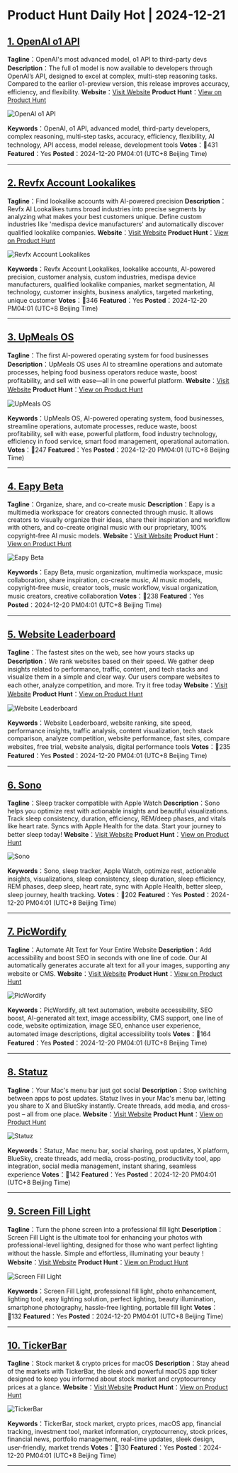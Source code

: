 # Product Hunt Daily Hot | 2024-12-21

## [1. OpenAI o1 API ](https://www.producthunt.com/posts/openai-o1-api?utm_campaign=producthunt-api&utm_medium=api-v2&utm_source=Application%3A+phtrends+%28ID%3A+147529%29)
**Tagline**：OpenAI's most advanced model, o1 API to third-party devs
**Description**：The full o1 model is now available to developers through OpenAI’s API, designed to excel at complex, multi-step reasoning tasks. Compared to the earlier o1-preview version, this release improves accuracy, efficiency, and flexibility.
**Website**：[Visit Website](https://www.producthunt.com/r/LKUFYHCDGOPOPH?utm_campaign=producthunt-api&utm_medium=api-v2&utm_source=Application%3A+phtrends+%28ID%3A+147529%29)
**Product Hunt**：[View on Product Hunt](https://www.producthunt.com/posts/openai-o1-api?utm_campaign=producthunt-api&utm_medium=api-v2&utm_source=Application%3A+phtrends+%28ID%3A+147529%29)

![OpenAI o1 API ](https://ph-files.imgix.net/19359dee-0f7d-4ed7-be77-a56cad7f3656.png?auto=format&fit=crop&frame=1&h=512&w=1024)

**Keywords**：OpenAI, o1 API, advanced model, third-party developers, complex reasoning, multi-step tasks, accuracy, efficiency, flexibility, AI technology, API access, model release, development tools
**Votes**：🔺431
**Featured**：Yes
**Posted**：2024-12-20 PM04:01 (UTC+8 Beijing Time)

---

## [2. Revfx Account Lookalikes](https://www.producthunt.com/posts/revfx-account-lookalikes?utm_campaign=producthunt-api&utm_medium=api-v2&utm_source=Application%3A+phtrends+%28ID%3A+147529%29)
**Tagline**：Find lookalike accounts with AI-powered precision
**Description**：Revfx AI Lookalikes turns broad industries into precise segments by analyzing what makes your best customers unique. Define custom industries like 'medispa device manufacturers' and automatically discover qualified lookalike companies.
**Website**：[Visit Website](https://www.producthunt.com/r/B7IAAZDN66AOXG?utm_campaign=producthunt-api&utm_medium=api-v2&utm_source=Application%3A+phtrends+%28ID%3A+147529%29)
**Product Hunt**：[View on Product Hunt](https://www.producthunt.com/posts/revfx-account-lookalikes?utm_campaign=producthunt-api&utm_medium=api-v2&utm_source=Application%3A+phtrends+%28ID%3A+147529%29)

![Revfx Account Lookalikes](https://ph-files.imgix.net/9f960ebc-7120-47dd-b4c3-dfb2fc2d7ee1.png?auto=format&fit=crop&frame=1&h=512&w=1024)

**Keywords**：Revfx Account Lookalikes, lookalike accounts, AI-powered precision, customer analysis, custom industries, medispa device manufacturers, qualified lookalike companies, market segmentation, AI technology, customer insights, business analytics, targeted marketing, unique customer
**Votes**：🔺346
**Featured**：Yes
**Posted**：2024-12-20 PM04:01 (UTC+8 Beijing Time)

---

## [3. UpMeals OS](https://www.producthunt.com/posts/upmeals-os?utm_campaign=producthunt-api&utm_medium=api-v2&utm_source=Application%3A+phtrends+%28ID%3A+147529%29)
**Tagline**：The first AI-powered operating system for food businesses
**Description**：UpMeals OS uses AI to streamline operations and automate processes, helping food business operators reduce waste, boost profitability, and sell with ease—all in one powerful platform.
**Website**：[Visit Website](https://www.producthunt.com/r/6G5U323Y5B33PL?utm_campaign=producthunt-api&utm_medium=api-v2&utm_source=Application%3A+phtrends+%28ID%3A+147529%29)
**Product Hunt**：[View on Product Hunt](https://www.producthunt.com/posts/upmeals-os?utm_campaign=producthunt-api&utm_medium=api-v2&utm_source=Application%3A+phtrends+%28ID%3A+147529%29)

![UpMeals OS](https://ph-files.imgix.net/687a08a9-a263-4ac0-bda1-b507234eb56a.png?auto=format&fit=crop&frame=1&h=512&w=1024)

**Keywords**：UpMeals OS, AI-powered operating system, food businesses, streamline operations, automate processes, reduce waste, boost profitability, sell with ease, powerful platform, food industry technology, efficiency in food service, smart food management, operational automation.
**Votes**：🔺247
**Featured**：Yes
**Posted**：2024-12-20 PM04:01 (UTC+8 Beijing Time)

---

## [4. Eapy Beta](https://www.producthunt.com/posts/eapy-beta?utm_campaign=producthunt-api&utm_medium=api-v2&utm_source=Application%3A+phtrends+%28ID%3A+147529%29)
**Tagline**：Organize, share, and co-create music
**Description**：Eapy is a multimedia workspace for creators connected through music. It allows creators to visually organize their ideas, share their inspiration and workflow with others, and co-create original music with our proprietary, 100% copyright-free AI music models.
**Website**：[Visit Website](https://www.producthunt.com/r/3GQECOCRWTWBQB?utm_campaign=producthunt-api&utm_medium=api-v2&utm_source=Application%3A+phtrends+%28ID%3A+147529%29)
**Product Hunt**：[View on Product Hunt](https://www.producthunt.com/posts/eapy-beta?utm_campaign=producthunt-api&utm_medium=api-v2&utm_source=Application%3A+phtrends+%28ID%3A+147529%29)

![Eapy Beta](https://ph-files.imgix.net/86dc8bd2-c2c7-42a5-8a22-0e2038deb089.png?auto=format&fit=crop&frame=1&h=512&w=1024)

**Keywords**：Eapy Beta, music organization, multimedia workspace, music collaboration, share inspiration, co-create music, AI music models, copyright-free music, creator tools, music workflow, visual organization, music creators, creative collaboration
**Votes**：🔺238
**Featured**：Yes
**Posted**：2024-12-20 PM04:01 (UTC+8 Beijing Time)

---

## [5. Website Leaderboard](https://www.producthunt.com/posts/website-leaderboard?utm_campaign=producthunt-api&utm_medium=api-v2&utm_source=Application%3A+phtrends+%28ID%3A+147529%29)
**Tagline**：The fastest sites on the web, see how yours stacks up
**Description**：We rank websites based on their speed. We gather deep insights related to performance, traffic, content, and tech stacks and visualize them in a simple and clear way. Our users compare websites to each other, analyze competition, and more. Try it free today
**Website**：[Visit Website](https://www.producthunt.com/r/HXEVB5FB2HYUVC?utm_campaign=producthunt-api&utm_medium=api-v2&utm_source=Application%3A+phtrends+%28ID%3A+147529%29)
**Product Hunt**：[View on Product Hunt](https://www.producthunt.com/posts/website-leaderboard?utm_campaign=producthunt-api&utm_medium=api-v2&utm_source=Application%3A+phtrends+%28ID%3A+147529%29)

![Website Leaderboard](https://ph-files.imgix.net/9cdc3a98-c15c-4e35-b0d1-331f9bf9f5a2.png?auto=format&fit=crop&frame=1&h=512&w=1024)

**Keywords**：Website Leaderboard, website ranking, site speed, performance insights, traffic analysis, content visualization, tech stack comparison, analyze competition, website performance, fast sites, compare websites, free trial, website analysis, digital performance tools
**Votes**：🔺235
**Featured**：Yes
**Posted**：2024-12-20 PM04:01 (UTC+8 Beijing Time)

---

## [6. Sono ](https://www.producthunt.com/posts/sono?utm_campaign=producthunt-api&utm_medium=api-v2&utm_source=Application%3A+phtrends+%28ID%3A+147529%29)
**Tagline**：Sleep tracker compatible with Apple Watch
**Description**：Sono helps you optimize rest with actionable insights and beautiful visualizations. Track sleep consistency, duration, efficiency, REM/deep phases, and vitals like heart rate. Syncs with Apple Health for the data. Start your journey to better sleep today!
**Website**：[Visit Website](https://www.producthunt.com/r/BMVPQLCQJCYE3W?utm_campaign=producthunt-api&utm_medium=api-v2&utm_source=Application%3A+phtrends+%28ID%3A+147529%29)
**Product Hunt**：[View on Product Hunt](https://www.producthunt.com/posts/sono?utm_campaign=producthunt-api&utm_medium=api-v2&utm_source=Application%3A+phtrends+%28ID%3A+147529%29)

![Sono ](https://ph-files.imgix.net/f9526dd3-1c27-4587-82b7-cec34280c87f.png?auto=format&fit=crop&frame=1&h=512&w=1024)

**Keywords**：Sono, sleep tracker, Apple Watch, optimize rest, actionable insights, visualizations, sleep consistency, sleep duration, sleep efficiency, REM phases, deep sleep, heart rate, sync with Apple Health, better sleep, sleep journey, health tracking.
**Votes**：🔺202
**Featured**：Yes
**Posted**：2024-12-20 PM04:01 (UTC+8 Beijing Time)

---

## [7. PicWordify](https://www.producthunt.com/posts/picwordify?utm_campaign=producthunt-api&utm_medium=api-v2&utm_source=Application%3A+phtrends+%28ID%3A+147529%29)
**Tagline**：Automate Alt Text for Your Entire Website
**Description**：Add accessibility and boost SEO in seconds with one line of code. Our AI automatically generates accurate alt text for all your images, supporting any website or CMS.
**Website**：[Visit Website](https://www.producthunt.com/r/YIWWT5FVWWK2E4?utm_campaign=producthunt-api&utm_medium=api-v2&utm_source=Application%3A+phtrends+%28ID%3A+147529%29)
**Product Hunt**：[View on Product Hunt](https://www.producthunt.com/posts/picwordify?utm_campaign=producthunt-api&utm_medium=api-v2&utm_source=Application%3A+phtrends+%28ID%3A+147529%29)

![PicWordify](https://ph-files.imgix.net/5c9727fa-e6c7-4bdc-9055-2fc22db88e8d.png?auto=format&fit=crop&frame=1&h=512&w=1024)

**Keywords**：PicWordify, alt text automation, website accessibility, SEO boost, AI-generated alt text, image accessibility, CMS support, one line of code, website optimization, image SEO, enhance user experience, automated image descriptions, digital accessibility tools
**Votes**：🔺164
**Featured**：Yes
**Posted**：2024-12-20 PM04:01 (UTC+8 Beijing Time)

---

## [8. Statuz](https://www.producthunt.com/posts/statuz?utm_campaign=producthunt-api&utm_medium=api-v2&utm_source=Application%3A+phtrends+%28ID%3A+147529%29)
**Tagline**：Your Mac's menu bar just got social
**Description**：Stop switching between apps to post updates. Statuz lives in your Mac's menu bar, letting you share to X and BlueSky instantly. Create threads, add media, and cross-post – all from one place.
**Website**：[Visit Website](https://www.producthunt.com/r/GDVNEJF4MHY7KZ?utm_campaign=producthunt-api&utm_medium=api-v2&utm_source=Application%3A+phtrends+%28ID%3A+147529%29)
**Product Hunt**：[View on Product Hunt](https://www.producthunt.com/posts/statuz?utm_campaign=producthunt-api&utm_medium=api-v2&utm_source=Application%3A+phtrends+%28ID%3A+147529%29)

![Statuz](https://ph-files.imgix.net/a8989fbb-6e6c-438b-81b9-27525afae8e7.octet-stream?auto=format&fit=crop&frame=1&h=512&w=1024)

**Keywords**：Statuz, Mac menu bar, social sharing, post updates, X platform, BlueSky, create threads, add media, cross-posting, productivity tool, app integration, social media management, instant sharing, seamless experience
**Votes**：🔺142
**Featured**：Yes
**Posted**：2024-12-20 PM04:01 (UTC+8 Beijing Time)

---

## [9. Screen Fill Light](https://www.producthunt.com/posts/screen-fill-light?utm_campaign=producthunt-api&utm_medium=api-v2&utm_source=Application%3A+phtrends+%28ID%3A+147529%29)
**Tagline**：Turn the phone screen into a professional fill light
**Description**：Screen Fill Light is the ultimate tool for enhancing your photos with professional-level lighting, designed for those who want perfect lighting without the hassle. Simple and effortless, illuminating your beauty！
**Website**：[Visit Website](https://www.producthunt.com/r/DQJVARFC4MSJS7?utm_campaign=producthunt-api&utm_medium=api-v2&utm_source=Application%3A+phtrends+%28ID%3A+147529%29)
**Product Hunt**：[View on Product Hunt](https://www.producthunt.com/posts/screen-fill-light?utm_campaign=producthunt-api&utm_medium=api-v2&utm_source=Application%3A+phtrends+%28ID%3A+147529%29)

![Screen Fill Light](https://ph-files.imgix.net/d9740fb6-569a-433e-831d-1a51d576467a.png?auto=format&fit=crop&frame=1&h=512&w=1024)

**Keywords**：Screen Fill Light, professional fill light, photo enhancement, lighting tool, easy lighting solution, perfect lighting, beauty illumination, smartphone photography, hassle-free lighting, portable fill light
**Votes**：🔺132
**Featured**：Yes
**Posted**：2024-12-20 PM04:01 (UTC+8 Beijing Time)

---

## [10. TickerBar](https://www.producthunt.com/posts/tickerbar?utm_campaign=producthunt-api&utm_medium=api-v2&utm_source=Application%3A+phtrends+%28ID%3A+147529%29)
**Tagline**：Stock market & crypto prices for macOS
**Description**：Stay ahead of the markets with TickerBar, the sleek and powerful macOS app ticker designed to keep you informed about stock market and cryptocurrency prices at a glance.
**Website**：[Visit Website](https://www.producthunt.com/r/J4M3EYJLU2KHZA?utm_campaign=producthunt-api&utm_medium=api-v2&utm_source=Application%3A+phtrends+%28ID%3A+147529%29)
**Product Hunt**：[View on Product Hunt](https://www.producthunt.com/posts/tickerbar?utm_campaign=producthunt-api&utm_medium=api-v2&utm_source=Application%3A+phtrends+%28ID%3A+147529%29)

![TickerBar](https://ph-files.imgix.net/e39d15a0-a202-4e87-bea4-22b45b047075.png?auto=format&fit=crop&frame=1&h=512&w=1024)

**Keywords**：TickerBar, stock market, crypto prices, macOS app, financial tracking, investment tool, market information, cryptocurrency, stock prices, financial news, portfolio management, real-time updates, sleek design, user-friendly, market trends
**Votes**：🔺130
**Featured**：Yes
**Posted**：2024-12-20 PM04:01 (UTC+8 Beijing Time)

---

